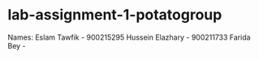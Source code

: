 # lab-assignment-1-potatogroup

Names:
Eslam Tawfik  - 900215295
Hussein Elazhary - 900211733
Farida Bey - 
